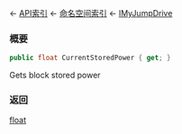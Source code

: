 ← [API索引](Api-Index) ← [命名空间索引](Namespace-Index) ← [IMyJumpDrive](Sandbox.ModAPI.Ingame.IMyJumpDrive)

### 概要

```csharp
public float CurrentStoredPower { get; }
```

Gets block stored power

### 返回

[float](https://docs.microsoft.com/en-us/dotnet/api/System.Single?view=netframework-4.6)

